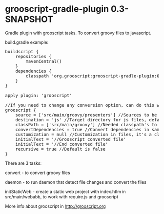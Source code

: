 grooscript-gradle-plugin 0.3-SNAPSHOT
=====================================

Gradle plugin with grooscript tasks. To convert groovy files to javascript.

build.gradle example:

<pre>
buildscript {
    repositories {
        mavenCentral()
    }
    dependencies {
        classpath 'org.grooscript:grooscript-gradle-plugin:0.2.1'
    }
}

apply plugin: 'grooscript'

//If you need to change any conversion option, can do this way:
grooscript {
    source = ['src/main/groovy/presenters'] //Sources to be converted(List<String>), default is ['src/main/groovy']
    destination = 'js' //Target directory for js files, default is 'src/main/webapp/js/app'
    classPath = ['src/main/groovy'] //Needed classpath's to compile source files(List<String>), default is ['src/main/groovy']
    convertDependencies = true //Convert dependencies in same file, by default is false
    customization = null //Customization in files, it's a closure, as for example { -> ast(groovy.transform.TypeChecked) }
    initialText = '//Grooscript converted file'
    initialText = '//End converted file'
    recursive = true //Default is false
}
</pre>

There are 3 tasks:

convert - to convert groovy files

daemon - to run daemon that detect file changes and convert the files

initStaticWeb - create a static web project with index.htlm in src/main/webabb, to work with require.js and grooscript

More info about grooscript in http://grooscript.org